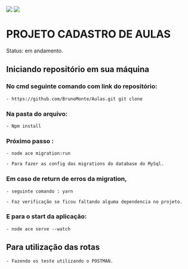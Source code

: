 <img src="https://img.icons8.com/ios/50/000000/typescript.png"/>

<img src="https://img.icons8.com/material-rounded/24/000000/mysql.png"/>

# PROJETO CADASTRO DE AULAS
Status: em andamento.

## Iniciando repositório em sua máquina

### No cmd seguinte comando com link do repositório:

    - https://github.com/BrunoMonte/Aulas.git git clone

### Na pasta do arquivo: 
    - Npm install

### Próximo passo : 

    - node ace migration:run

    - Para fazer as config das migrations do database do MySql.

### Em caso de return de erros da migration, 
    - seguinte comando : yarn
    
    - Faz verificação se ficou faltando alguma dependencia no projeto.

### E para o start da aplicação: 

    - node ace serve --watch

## Para utilização das rotas

    - Fazendo os teste utilizando o POSTMAN.
